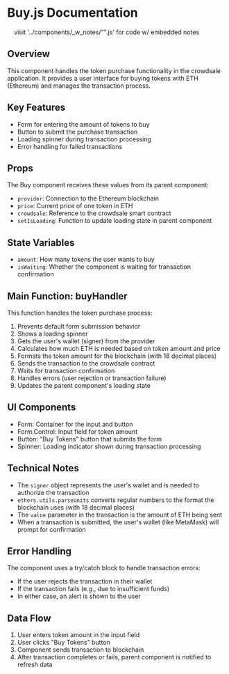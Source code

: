 # Buy.js Documentation
&nbsp;&nbsp;&nbsp;&nbsp;visit '../components/_w_notes/"".js' for code w/ embedded notes
## Overview
This component handles the token purchase functionality in the crowdsale application. It provides a user interface for buying tokens with ETH (Ethereum) and manages the transaction process.

## Key Features
- Form for entering the amount of tokens to buy
- Button to submit the purchase transaction
- Loading spinner during transaction processing
- Error handling for failed transactions

## Props
The Buy component receives these values from its parent component:
- `provider`: Connection to the Ethereum blockchain
- `price`: Current price of one token in ETH
- `crowdsale`: Reference to the crowdsale smart contract
- `setIsLoading`: Function to update loading state in parent component

## State Variables
- `amount`: How many tokens the user wants to buy
- `isWaiting`: Whether the component is waiting for transaction confirmation

## Main Function: buyHandler
This function handles the token purchase process:
1. Prevents default form submission behavior
2. Shows a loading spinner
3. Gets the user's wallet (signer) from the provider
4. Calculates how much ETH is needed based on token amount and price
5. Formats the token amount for the blockchain (with 18 decimal places)
6. Sends the transaction to the crowdsale contract
7. Waits for transaction confirmation
8. Handles errors (user rejection or transaction failure)
9. Updates the parent component's loading state

## UI Components
- Form: Container for the input and button
- Form.Control: Input field for token amount
- Button: "Buy Tokens" button that submits the form
- Spinner: Loading indicator shown during transaction processing

## Technical Notes
- The `signer` object represents the user's wallet and is needed to authorize the transaction
- `ethers.utils.parseUnits` converts regular numbers to the format the blockchain uses (with 18 decimal places)
- The `value` parameter in the transaction is the amount of ETH being sent
- When a transaction is submitted, the user's wallet (like MetaMask) will prompt for confirmation

## Error Handling
The component uses a try/catch block to handle transaction errors:
- If the user rejects the transaction in their wallet
- If the transaction fails (e.g., due to insufficient funds)
- In either case, an alert is shown to the user

## Data Flow
1. User enters token amount in the input field
2. User clicks "Buy Tokens" button
3. Component sends transaction to blockchain
4. After transaction completes or fails, parent component is notified to refresh data